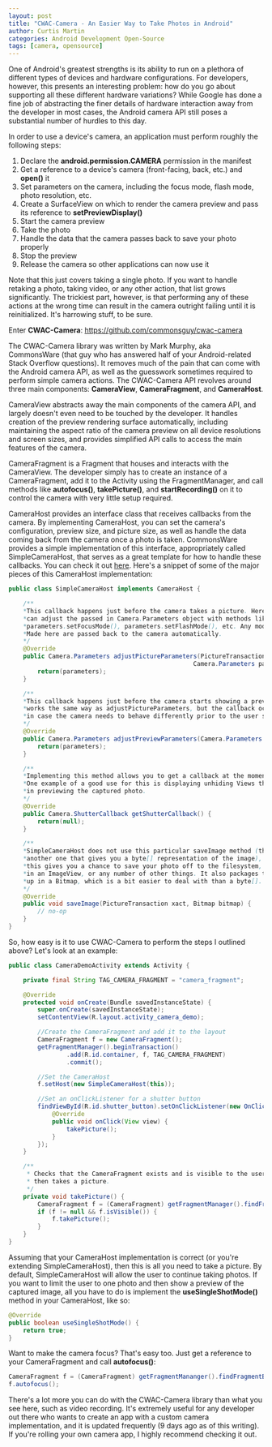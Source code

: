 ```yaml
---
layout: post
title: "CWAC-Camera - An Easier Way to Take Photos in Android"
author: Curtis Martin
categories: Android Development Open-Source
tags: [camera, opensource]
---
```


One of Android's greatest strengths is its ability to run on a plethora of different types of devices and hardware configurations. For developers, however, this presents an interesting problem: how do you go about supporting all these different hardware variations? While Google has done a fine job of abstracting the finer details of hardware interaction away from the developer in most cases, the Android camera API still poses a substantial number of hurdles to this day.

<!--more-->

In order to use a device's camera, an application must perform roughly the following steps:

1. Declare the **android.permission.CAMERA** permission in the manifest
2. Get a reference to a device's camera (front-facing, back, etc.) and **open()** it
3. Set parameters on the camera, including the focus mode, flash mode, photo resolution, etc.
4. Create a SurfaceView on which to render the camera preview and pass its reference to **setPreviewDisplay()**
5. Start the camera preview
6. Take the photo
7. Handle the data that the camera passes back to save your photo properly
8. Stop the preview
9. Release the camera so other applications can now use it

Note that this just covers taking a single photo. If you want to handle retaking a photo, taking video, or any other action, that list grows significantly. The trickiest part, however, is that performing any of these actions at the wrong time can result in the camera outright failing until it is reinitialized. It's harrowing stuff, to be sure.

Enter **CWAC-Camera**: https://github.com/commonsguy/cwac-camera

The CWAC-Camera library was written by Mark Murphy, aka CommonsWare (that guy who has answered half of your Android-related Stack Overflow questions). It removes much of the pain that can come with the Android camera API, as well as the guesswork sometimes required to perform simple camera actions. The CWAC-Camera API revolves around three main components: **CameraView**, **CameraFragment**, and **CameraHost**.

CameraView abstracts away the main components of the camera API, and largely doesn't even need to be touched by the developer. It handles creation of the preview rendering surface automatically, including maintaining the aspect ratio of the camera preview on all device resolutions and screen sizes, and provides simplified API calls to access the main features of the camera.

CameraFragment is a Fragment that houses and interacts with the CameraView. The developer simply has to create an instance of a CameraFragment, add it to the Activity using the FragmentManager, and call methods like **autofocus()**, **takePicture()**, and **startRecording()** on it to control the camera with very little setup required.

CameraHost provides an interface class that receives callbacks from the camera. By implementing CameraHost, you can set the camera's configuration, preview size, and picture size, as well as handle the data coming back from the camera once a photo is taken. CommonsWare provides a simple implementation of this interface, appropriately called SimpleCameraHost, that serves as a great template for how to handle these callbacks. You can check it out [here](https://github.com/commonsguy/cwac-camera/blob/master/camera/src/com/commonsware/cwac/camera/SimpleCameraHost.java). Here's a snippet of some of the major pieces of this CameraHost implementation:

```java
public class SimpleCameraHost implements CameraHost {

	/**
	*This callback happens just before the camera takes a picture. Here you
	*can adjust the passed in Camera.Parameters object with methods like
	*parameters.setFocusMode(), parameters.setFlashMode(), etc. Any modifications
	*Made here are passed back to the camera automatically.
	*/
	@Override
  	public Camera.Parameters adjustPictureParameters(PictureTransaction xact,
                                                   Camera.Parameters parameters) {
    	return(parameters);
  	}

	/**
	*This callback happens just before the camera starts showing a preview. This method
	*works the same way as adjustPictureParameters, but the callback occurs earlier
	*in case the camera needs to behave differently prior to the user snapping a picture.
	*/
  	@Override
  	public Camera.Parameters adjustPreviewParameters(Camera.Parameters parameters) {
    	return(parameters);
  	}

	/**
	*Implementing this method allows you to get a callback at the moment a picture is taken.
	*One example of a good use for this is displaying unhiding Views that assist the user
	*in previewing the captured photo.
	*/
	@Override
	public Camera.ShutterCallback getShutterCallback() {
	    return(null);
	}

	/**
	*SimpleCameraHost does not use this particular saveImage method (there's
	*another one that gives you a byte[] representation of the image), but implementing
	*this gives you a chance to save your photo off to the filesystem, display it
	*in an ImageView, or any number of other things. It also packages the photo
	*up in a Bitmap, which is a bit easier to deal with than a byte[].
	*/
	@Override
	public void saveImage(PictureTransaction xact, Bitmap bitmap) {
	  	// no-op
	}
}
```


So, how easy is it to use CWAC-Camera to perform the steps I outlined above? Let's look at an example:

```java
public class CameraDemoActivity extends Activity {

    private final String TAG_CAMERA_FRAGMENT = "camera_fragment";

    @Override
    protected void onCreate(Bundle savedInstanceState) {
        super.onCreate(savedInstanceState);
        setContentView(R.layout.activity_camera_demo);

        //Create the CameraFragment and add it to the layout
        CameraFragment f = new CameraFragment();
        getFragmentManager().beginTransaction()
                .add(R.id.container, f, TAG_CAMERA_FRAGMENT)
                .commit();

        //Set the CameraHost
        f.setHost(new SimpleCameraHost(this));

        //Set an onClickListener for a shutter button
        findViewById(R.id.shutter_button).setOnClickListener(new OnClickListener() {
            @Override
            public void onClick(View view) {
                takePicture();
            }
        });
    }

    /**
     * Checks that the CameraFragment exists and is visible to the user,
     * then takes a picture.
     */
    private void takePicture() {
        CameraFragment f = (CameraFragment) getFragmentManager().findFragmentByTag(TAG_CAMERA_FRAGMENT);
        if (f != null && f.isVisible()) {
            f.takePicture();
        }
    }
}
```

Assuming that your CameraHost implementation is correct (or you're extending SimpleCameraHost), then this is all you need to take a picture. By default, SimpleCameraHost will allow the user to continue taking photos. If you want to limit the user to one photo and then show a preview of the captured image, all you have to do is implement the **useSingleShotMode()** method in your CameraHost, like so:

```java
@Override
public boolean useSingleShotMode() {
	return true;
}
```

Want to make the camera focus? That's easy too. Just get a reference to your CameraFragment and call **autofocus()**:

```java
CameraFragment f = (CameraFragment) getFragmentMananger().findFragmentByTag(TAG_CAMERA_FRAGMENT);
f.autofocus();
```

There's a lot more you can do with the CWAC-Camera library than what you see here, such as video recording. It's extremely useful for any developer out there who wants to create an app with a custom camera implementation, and it is updated frequently (9 days ago as of this writing). If you're rolling your own camera app, I highly recommend checking it out.
